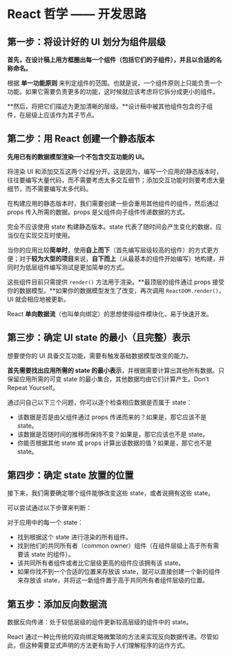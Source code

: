 # React 哲学 —— 开发思路


## 第一步：将设计好的 UI 划分为组件层级

**首先，在设计稿上用方框圈出每一个组件（包括它们的子组件），并且以合适的名称命名。**

根据 **单一功能原则** 来判定组件的范围。也就是说，一个组件原则上只能负责一个功能。如果它需要负责更多的功能，这时候就应该考虑将它拆分成更小的组件。

**然后，将把它们描述为更加清晰的层级。**设计稿中被其他组件包含的子组件，在层级上应该作为其子节点。

## 第二步：用 React 创建一个静态版本

**先用已有的数据模型渲染一个不包含交互功能的 UI。**

将渲染 UI 和添加交互这两个过程分开。这是因为，编写一个应用的静态版本时，往往要编写大量代码，而不需要考虑太多交互细节；添加交互功能时则要考虑大量细节，而不需要编写太多代码。

在构建应用的静态版本时，我们需要创建一些会重用其他组件的组件，然后通过 props 传入所需的数据。props 是父组件向子组件传递数据的方式。

完全不应该使用 state 构建静态版本。state 代表了随时间会产生变化的数据，应当仅在实现交互时使用。

当你的应用比较**简单时**，使用**自上而下**（首先编写层级较高的组件）的方式更方便；对于**较为大型的项目**来说，**自下而上**（从最基本的组件开始编写）地构建，并同时为低层组件编写测试是更加简单的方式。

这些组件目前只需提供 `render()` 方法用于渲染。**最顶层的组件通过 props 接受你的数据模型。**如果你的数据模型发生了改变，再次调用 `ReactDOM.render()`，UI 就会相应地被更新。

React **单向数据流**（也叫单向绑定）的思想使得组件模块化，易于快速开发。

## 第三步：确定 UI state 的最小（且完整）表示

想要使你的 UI 具备交互功能，需要有触发基础数据模型改变的能力。

**首先需要找出应用所需的 state 的最小表示**，并根据需要计算出其他所有数据。只保留应用所需的可变 state 的最小集合，其他数据均由它们计算产生。Don’t Repeat Yourself。

通过问自己以下三个问题，你可以逐个检查相应数据是否属于 state：

- 该数据是否是由父组件通过 props 传递而来的？如果是，那它应该不是 state。
- 该数据是否随时间的推移而保持不变？如果是，那它应该也不是 state。
- 你能否根据其他 state 或 props 计算出该数据的值？如果是，那它也不是 state。

## 第四步：确定 state 放置的位置

接下来，我们需要确定哪个组件能够改变这些 state，或者说拥有这些 state。

可以尝试通过以下步骤来判断：

对于应用中的每一个 state：

- 找到根据这个 state 进行渲染的所有组件。
- 找到他们的共同所有者（common owner）组件（在组件层级上高于所有需要该 state 的组件）。
- 该共同所有者组件或者比它层级更高的组件应该拥有该 state。
- 如果你找不到一个合适的位置来存放该 state，就可以直接创建一个新的组件来存放该 state，并将这一新组件置于高于共同所有者组件层级的位置。

## 第五步：添加反向数据流

数据反向传递：处于较低层级的组件更新较高层级的组件中的 state。

React 通过一种比传统的双向绑定略微繁琐的方法来实现反向数据传递。尽管如此，但这种需要显式声明的方法更有助于人们理解程序的运作方式。